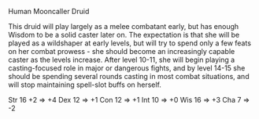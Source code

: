 Human Mooncaller Druid

This druid will play largely as a melee combatant early, but has
enough Wisdom to be a solid caster later on. The expectation is
that she will be played as a wildshaper at early levels, but will
try to spend only a few feats on her combat prowess - she should
become an increasingly capable caster as the levels increase.
After level 10-11, she will begin playing a casting-focused role
in major or dangerous fights, and by level 14-15 she should be
spending several rounds casting in most combat situations, and
will stop maintaining spell-slot buffs on herself.

Str 16 +2 => +4
Dex 12    => +1
Con 12    => +1
Int 10    => +0
Wis 16    => +3
Cha 7     => -2
